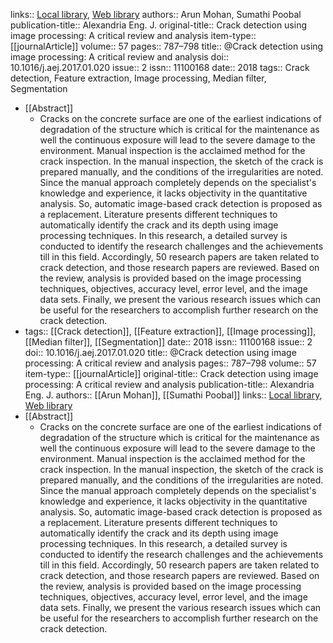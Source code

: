 links:: [Local library](zotero://select/library/items/ECRYZTMF), [Web library](https://www.zotero.org/users/9756735/items/ECRYZTMF)
authors:: Arun Mohan, Sumathi Poobal
publication-title:: Alexandria Eng. J.
original-title:: Crack detection using image processing: A critical review and analysis
item-type:: [[journalArticle]]
volume:: 57
pages:: 787–798
title:: @Crack detection using image processing: A critical review and analysis
doi:: 10.1016/j.aej.2017.01.020
issue:: 2
issn:: 11100168
date:: 2018
tags:: Crack detection, Feature extraction, Image processing, Median filter, Segmentation

- [[Abstract]]
	- Cracks on the concrete surface are one of the earliest indications of degradation of the structure which is critical for the maintenance as well the continuous exposure will lead to the severe damage to the environment. Manual inspection is the acclaimed method for the crack inspection. In the manual inspection, the sketch of the crack is prepared manually, and the conditions of the irregularities are noted. Since the manual approach completely depends on the specialist's knowledge and experience, it lacks objectivity in the quantitative analysis. So, automatic image-based crack detection is proposed as a replacement. Literature presents different techniques to automatically identify the crack and its depth using image processing techniques. In this research, a detailed survey is conducted to identify the research challenges and the achievements till in this field. Accordingly, 50 research papers are taken related to crack detection, and those research papers are reviewed. Based on the review, analysis is provided based on the image processing techniques, objectives, accuracy level, error level, and the image data sets. Finally, we present the various research issues which can be useful for the researchers to accomplish further research on the crack detection.
- tags:: [[Crack detection]], [[Feature extraction]], [[Image processing]], [[Median filter]], [[Segmentation]]
  date:: 2018
  issn:: 11100168
  issue:: 2
  doi:: 10.1016/j.aej.2017.01.020
  title:: @Crack detection using image processing: A critical review and analysis
  pages:: 787–798
  volume:: 57
  item-type:: [[journalArticle]]
  original-title:: Crack detection using image processing: A critical review and analysis
  publication-title:: Alexandria Eng. J.
  authors:: [[Arun Mohan]], [[Sumathi Poobal]]
  links:: [Local library](zotero://select/library/items/ECRYZTMF), [Web library](https://www.zotero.org/users/9756735/items/ECRYZTMF)
- [[Abstract]]
	- Cracks on the concrete surface are one of the earliest indications of degradation of the structure which is critical for the maintenance as well the continuous exposure will lead to the severe damage to the environment. Manual inspection is the acclaimed method for the crack inspection. In the manual inspection, the sketch of the crack is prepared manually, and the conditions of the irregularities are noted. Since the manual approach completely depends on the specialist's knowledge and experience, it lacks objectivity in the quantitative analysis. So, automatic image-based crack detection is proposed as a replacement. Literature presents different techniques to automatically identify the crack and its depth using image processing techniques. In this research, a detailed survey is conducted to identify the research challenges and the achievements till in this field. Accordingly, 50 research papers are taken related to crack detection, and those research papers are reviewed. Based on the review, analysis is provided based on the image processing techniques, objectives, accuracy level, error level, and the image data sets. Finally, we present the various research issues which can be useful for the researchers to accomplish further research on the crack detection.